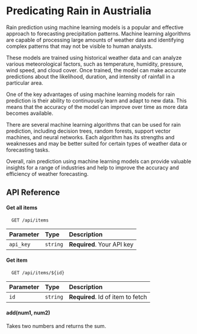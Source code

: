 
# Predicating Rain in Austrialia

Rain prediction using machine learning models is a popular and effective approach to forecasting precipitation patterns. Machine learning algorithms are capable of processing large amounts of weather data and identifying complex patterns that may not be visible to human analysts.

These models are trained using historical weather data and can analyze various meteorological factors, such as temperature, humidity, pressure, wind speed, and cloud cover. Once trained, the model can make accurate predictions about the likelihood, duration, and intensity of rainfall in a particular area.

One of the key advantages of using machine learning models for rain prediction is their ability to continuously learn and adapt to new data. This means that the accuracy of the model can improve over time as more data becomes available.

There are several machine learning algorithms that can be used for rain prediction, including decision trees, random forests, support vector machines, and neural networks. Each algorithm has its strengths and weaknesses and may be better suited for certain types of weather data or forecasting tasks.

Overall, rain prediction using machine learning models can provide valuable insights for a range of industries and help to improve the accuracy and efficiency of weather forecasting.


## API Reference

#### Get all items

```http
  GET /api/items
```

| Parameter | Type     | Description                |
| :-------- | :------- | :------------------------- |
| `api_key` | `string` | **Required**. Your API key |

#### Get item

```http
  GET /api/items/${id}
```

| Parameter | Type     | Description                       |
| :-------- | :------- | :-------------------------------- |
| `id`      | `string` | **Required**. Id of item to fetch |

#### add(num1, num2)

Takes two numbers and returns the sum.

